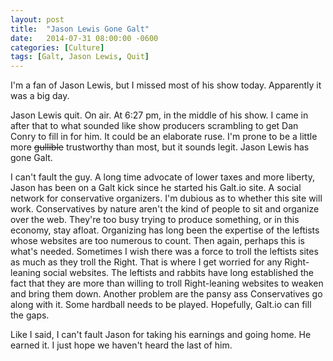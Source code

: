 ```yaml
---
layout: post
title:  "Jason Lewis Gone Galt"
date:   2014-07-31 08:00:00 -0600
categories: [Culture]
tags: [Galt, Jason Lewis, Quit]
---
```


I'm a fan of Jason Lewis, but I missed most of his show today. Apparently it was a big day.

Jason Lewis quit. On air. At 6:27 pm, in the middle of his show. I came in after that to what sounded like show producers scrambling to get Dan Conry to fill in for him. It could be an elaborate ruse. I'm prone to be a little more ~~gullible~~ trustworthy than most, but it sounds legit. Jason Lewis has gone Galt.

I can't fault the guy. A long time advocate of lower taxes and more liberty, Jason has been on a Galt kick since he started his Galt.io site. A social network for conservative organizers. I'm dubious as to whether this site will work. Conservatives by nature aren't the kind of people to sit and organize over the web. They're too busy trying to produce something, or in this economy, stay afloat. Organizing has long been the expertise of the leftists whose websites are too numerous to count. Then again, perhaps this is what's needed. Sometimes I wish there was a force to troll the leftists sites as much as they troll the Right. That is where I get worried for any Right-leaning social websites. The leftists and rabbits have long established the fact that they are more than willing to troll Right-leaning websites to weaken and bring them down. Another problem are the pansy ass Conservatives go along with it. Some hardball needs to be played. Hopefully, Galt.io can fill the gaps.

Like I said, I can't fault Jason for taking his earnings and going home. He earned it. I just hope we haven't heard the last of him.
